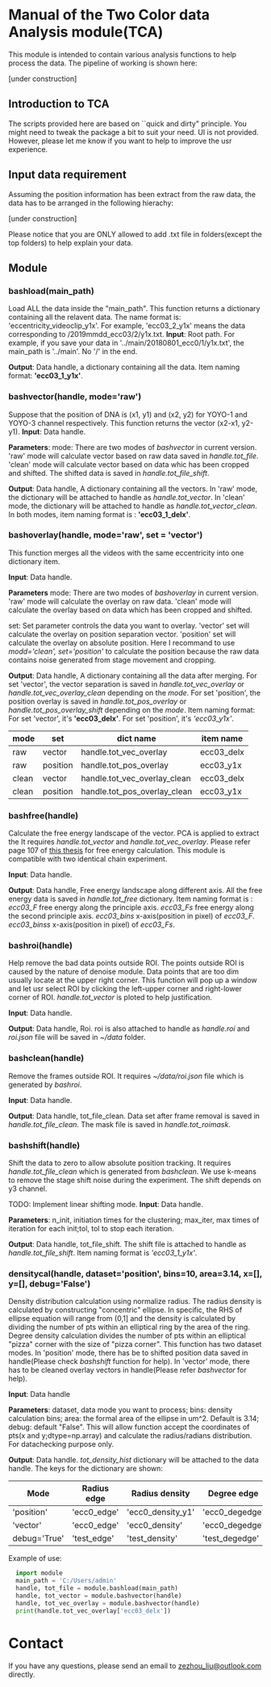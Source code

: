 # Manual of the Two Color data Analysis module(TCA)
  This module is intended to contain various analysis functions to help process the data. The pipeline of working is shown here:

  [under construction]

## Introduction to TCA
  The scripts provided here are based on ``quick and dirty" principle. You might need to tweak the package a bit to suit your need. UI is not provided. However, please let me know if you want to help to improve the usr experience.

## Input data requirement
  Assuming the position information has been extract from the raw data, the data has to be arranged in the following hierachy:

  [under construction]

  Please notice that you are ONLY allowed to add .txt file in folders(except the top folders) to help explain your data.
## Module

### bashload(main_path)
Load ALL the data inside the "main_path". This function returns a dictionary containing all the relavent data. The name format is: 'eccentricity_videoclip_y1x'. For example, 'ecc03_2_y1x' means the data corresponding to /2019mmdd_ecc03/2/y1x.txt.
**Input**: Root path. For example, if you save your data in '../main/20180801_ecc0/1/y1x.txt', the main_path is '../main'. No '/' in the end.

**Output**: Data handle, a dictionary containing all the data. Item naming format: **'ecc03_1_y1x'**.

### bashvector(handle, mode='raw')
Suppose that the position of DNA is (x1, y1) and (x2, y2) for YOYO-1 and YOYO-3 channel respectively.
This function returns the vector (x2-x1, y2-y1).
**Input**: Data handle.

**Parameters**:
mode: There are two modes of *bashvector* in current version. 'raw' mode will calculate vector based on raw data saved in *handle.tot_file*. 'clean' mode will calculate vector based on data whic has been cropped and shifted. The shifted data is saved in *handle.tot_file_shift*.

**Output**: Data handle, A dictionary containing all the vectors. In 'raw' mode, the dictionary will be attached to handle as *handle.tot_vector*. In 'clean' mode, the dictionary will be attached to handle as *handle.tot_vector_clean*. In both modes, item naming format is : **'ecc03_1_delx'**.

### bashoverlay(handle, mode='raw', set = 'vector')
This function merges all the videos with the same eccentricity into one dictionary item.

**Input**: Data handle.

**Parameters**
mode: There are two modes of *bashoverlay* in current version. 'raw' mode will calculate the overlay on raw data. 'clean' mode will calculate the overlay based on data which has been cropped and shifted.  

set: Set parameter controls the data you want to overlay. 'vector' set will calculate the overlay on position separation vector. 'position' set will calculate the overlay on absolute position. Here I recommand to use *modd='clean', set='position'* to calculate the position because the raw data contains noise generated from stage movement and cropping.

**Output**: Data handle, A dictionary containing all the data after merging. For set 'vector', the vector separation is saved in *handle.tot_vec_overlay* or *handle.tot_vec_overlay_clean* depending on the *mode*. For set 'position', the position overlay is saved in *handle.tot_pos_overlay* or *handle.tot_pos_overlay_shift* depending on the *mode*. Item naming format: For set 'vector', it's **'ecc03_delx'**. For set 'position', it's *'ecc03_y1x'*.

| mode  | set      | dict name                    | item name  |
|-------|----------|------------------------------|------------|
| raw   | vector   | handle.tot_vec_overlay       | ecc03_delx |
| raw   | position | handle.tot_pos_overlay       | ecc03_y1x  |
| clean | vector   | handle.tot_vec_overlay_clean | ecc03_delx |
| clean | position | handle.tot_pos_overlay_clean | ecc03_y1x  |

### bashfree(handle)
Calculate the free energy landscape of the vector. PCA is applied to extract the It requires *handle.tot_vector* and *handle.tot_vec_overlay*. Please refer page 107 of [this thesis](https://pdfs.semanticscholar.org/bb60/688e23a2057fa7e27d12c9e29a3bfbe66264.pdf) for free energy calculation. This module is compatible with two identical chain experiment.

**Input**: Data handle.

**Output**: Data handle, Free energy landscape along different axis. All the free energy data is saved in *handle.tot_free* dictionary. Item naming format is : *ecc03_F* free energy along the principle axis. *ecc03_Fs* free energy along the second principle axis. *ecc03_bins* x-axis(position in pixel) of *ecc03_F*. *ecc03_binss* x-axis(position in pixel) of *ecc03_Fs*.

### bashroi(handle)
Help remove the bad data points outside ROI. The points outside ROI is caused by the nature of denoise module. Data points that are too dim usually locate at the upper right corner. This function will pop up a window and let usr select ROI by clicking the left-upper corner and right-lower corner of ROI. *handle.tot_vector* is ploted to help justification.

**Input**: Data handle.

**Output**: Data handle, Roi. roi is also attached to handle as *handle.roi* and *roi.json* file will be saved in *~/data* folder.

### bashclean(handle)
Remove the frames outside ROI. It requires *~/data/roi.json* file which is generated by *bashroi*.

**Input**: Data handle.

**Output**: Data handle, tot_file_clean. Data set after frame removal is saved in *handle.tot_file_clean*. The mask file is saved in *handle.tot_roimask*.

### bashshift(handle)
Shift the data to zero to allow absolute position tracking. It requires *handle.tot_file_clean* which is generated from *bashclean*. We use k-means to remove the stage shift noise during the experiment. The shift depends on y3 channel.

TODO: Implement linear shifting mode.
**Input**: Data handle.

**Parameters**: n_init, initiation times for the clustering; max_iter, max times of iteration for each init;tol, tol to stop each iteration.

**Output**: Data handle, tot_file_shift. The shift file is attached to handle as *handle.tot_file_shift*. Item naming format is *'ecc03_1_y1x'*.

### densitycal(handle, dataset='position', bins=10, area=3.14, x=[], y=[], debug='False')
Density distribution calculation using normalize radius. The radius density is calculated by constructing "concentric" ellipse. In specific, the RHS of ellipse equation will range from (0,1] and the density is calculated by dividing the number of pts within an elliptical ring by the area of the ring. Degree density calculation divides the number of pts within an elliptical "pizza" corner with the size of "pizza corner". This function has two dataset modes. In 'position' mode, there has be to shifted position data saved in handle(Please check *bashshift* function for help).  In 'vector' mode, there has to be cleaned overlay vectors in handle(Please refer *bashvector* for help).

**Input**: Data handle

**Parameters**: dataset, data mode you want to process; bins: density calculation bins; area: the formal area of the ellipse in um^2. Default is 3.14; debug: default "False". This will allow function accept the coordinates of pts(x and y;dtype=np.array) and calculate the radius/radians distribution. For datachecking purpose only.

**Output**: Data handle. *tot_density_hist* dictionary will be attached to the data handle. The keys for the dictionary are shown:

| Mode         | Radius edge | Radius density    | Degree edge    | Degree density       |
|--------------|-------------|-------------------|----------------|----------------------|
| 'position'   | 'ecc0_edge' | 'ecc0_density_y1' | 'ecc0_degedge' | 'ecc0_degdensity_y1' |
| 'vector'     | 'ecc0_edge' | 'ecc0_density'    | 'ecc0_degedge' | 'ecc0_degdensity'    |
| debug='True' | 'test_edge' | 'test_density'    | 'test_degedge' | 'test_degdensity'    |


Example of use:
```python
  import module
  main_path = 'C:/Users/admin'
  handle, tot_file = module.bashload(main_path)
  handle, tot_vector = module.bashvector(handle)
  handle, tot_vec_overlay = module.bashvector(handle)
  print(handle.tot_vec_overlay['ecc03_delx'])
```
# Contact
If you have any questions, please send an email to zezhou_liu@outlook.com directly.
